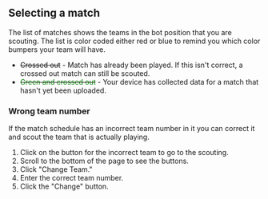 ## Selecting a match

The list of matches shows the teams in the bot position that you are scouting.
The list is color coded either red or blue to remind you which color bumpers your team will have.

- <s>Crossed out</s> - Match has already been played. If this isn't correct, a crossed out match can still be scouted.
- <s><font color=green>Green and crossed out</font></s> - Your device has collected data for a match that hasn't yet been uploaded.

### Wrong team number

If the match schedule has an incorrect team number in it you can correct it and scout the team that is actually playing.

 1. Click on the button for the incorrect team to go to the scouting.
 2. Scroll to the bottom of the page to see the buttons.
 3. Click "Change Team."
 4. Enter the correct team number.
 5. Click the "Change" button.

